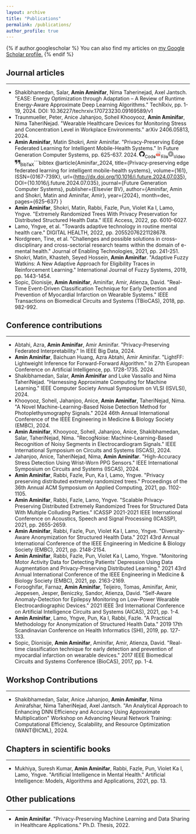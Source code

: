 ```yaml
---
layout: archive
title: "Publications"
permalink: /publications/
author_profile: true
---
```


{% if author.googlescholar %}
  You can also find my articles on <u><a href="{{author.googlescholar}}">my Google Scholar profile</a>.</u>
{% endif %}

## Journal articles
***
* Shakibhamedan, Salar, <b>Amin Aminifar</b>, Nima Taherinejad, Axel Jantsch. "EASE: Energy Optimization through Adaptation – A Review of Runtime Energy-Aware Approximate Deep Learning Algorithms." TechRxiv, pp. 1-19, 2024. DOI: 10.36227/techrxiv.170723230.09169589/v1
* Traunmueller, Peter, Anice Jahanjoo, Soheil Khooyooz, <b>Amin Aminifar</b>, Nima TaheriNejad. "Wearable Healthcare Devices for Monitoring Stress and Concentration Level in Workplace Environments." arXiv 2406.05813, 2024.
* <b>Amin Aminifar</b>, Matin Shokri, Amir Aminifar. "Privacy-Preserving Edge Federated Learning for Intelligent Mobile-Health Systems." In Future Generation Computer Systems, pp. 625-637. 2024. <a href="https://github.com/shokri-matin/Fed-eGlass"><img src="https://github.com/AminAminifar/info/blob/master/files/icons/github-icon.png?raw=true" width="15" height="15"><sub>Code</sub></a><a href="https://www.sciencedirect.com/science/article/pii/S0167739X24003972?via%3Dihub"><img src="https://github.com/AminAminifar/info/blob/master/files/icons/pdf-icon.png?raw=true" width="15" height="15"><sub>File</sub></a><a href="https://www.youtube.com/watch?v=goe1k5rvxnc"><img src="https://github.com/AminAminifar/info/blob/master/files/icons/video-icon.png?raw=true" width="15" height="15"><sub>Video</sub></a><a href="XYZ"><img src="https://github.com/AminAminifar/info/blob/master/files/icons/quote-icon.png?raw=true" width="15" height="15"><sub>BibTeX</sub></a>```bibtex
@article{Aminifar_2024,
   title={Privacy-preserving edge federated learning for intelligent mobile-health systems},
   volume={161},
   ISSN={0167-739X},
   url={http://dx.doi.org/10.1016/j.future.2024.07.035},
   DOI={10.1016/j.future.2024.07.035},
   journal={Future Generation Computer Systems},
   publisher={Elsevier BV},
   author={Aminifar, Amin and Shokri, Matin and Aminifar, Amir},
   year={2024},
   month=dec, pages={625–637} }
* <b>Amin Aminifar</b>, Shokri, Matin, Rabbi, Fazle, Pun, Violet Ka I, Lamo, Yngve. "Extremely Randomized Trees With Privacy Preservation for Distributed Structured Health Data." IEEE Access, 2022, pp. 6010-6027.
* Lamo, Yngve, et al. "Towards adaptive technology in routine mental health care." DIGITAL HEALTH, 2022, pp. 20552076221128678.
* Nordgreen, Tine, et al. "Challenges and possible solutions in cross-disciplinary and cross-sectorial research teams within the domain of e-mental health." Journal of Enabling Technologies, 2021, pp. 241-251.
* Shokri, Matin, Khasteh, Seyed Hossein, <b>Amin Aminifar</b>. "Adaptive Fuzzy Watkins: A New Adaptive Approach for Eligibility Traces in Reinforcement Learning." International Journal of Fuzzy Systems, 2019, pp. 1443-1454.
* Sopic, Dionisije, <b>Amin Aminifar</b>, Aminifar, Amir, Atienza, David. "Real-Time Event-Driven Classification Technique for Early Detection and Prevention of Myocardial Infarction on Wearable Systems." IEEE Transactions on Biomedical Circuits and Systems (TBioCAS), 2018, pp. 982-992.


## Conference contributions
***
* Abtahi, Azra, <b>Amin Aminifar</b>, Amir Aminifar. "Privacy-Preserving Federated Interpretability." In IEEE Big Data, 2024.
* <b>Amin Aminifar</b>, Baichuan Huang, Azra Abtahi, Amir Aminifar. "LightFF: Lightweight Inference for Forward-Forward Algorithm." In 27th European Conference on Artificial Intelligence, pp. 1728-1735. 2024.
* Shakibhamedan, Salar, <b>Amin Aminifar</b> and Luke Vassallo and Nima TaheriNejad. "Harnessing Approximate Computing for Machine Learning." IEEE Computer Society Annual Symposium on VLSI (ISVLSI), 2024.
* Khooyooz, Soheil, Jahanjoo, Anice, <b>Amin Aminifar</b>, TaheriNejad, Nima. "A Novel Machine-Learning-Based Noise Detection Method for Photoplethysmography Signals." 2024 46th Annual International Conference of the IEEE Engineering in Medicine & Biology Society (EMBC), 2024.
* <b>Amin Aminifar</b>, Khooyooz, Soheil, Jahanjoo, Anice, Shakibhamedan, Salar, TaheriNejad, Nima. "RecogNoise: Machine-Learning-Based Recognition of Noisy Segments in Electrocardiogram Signals." IEEE International Symposium on Circuits and Systems (ISCAS), 2024.
* Jahanjoo, Anice, TaheriNejad, Nima, <b>Amin Aminifar</b>. "High-Accuracy Stress Detection Using Wrist-Worn PPG Sensors." IEEE International Symposium on Circuits and Systems (ISCAS), 2024.
* <b>Amin Aminifar</b>, Rabbi, Fazle, Pun, Ka I, Lamo, Yngve. "Privacy preserving distributed extremely randomized trees." Proceedings of the 36th Annual ACM Symposium on Applied Computing, 2021, pp. 1102-1105.
* <b>Amin Aminifar</b>, Rabbi, Fazle, Lamo, Yngve. "Scalable Privacy-Preserving Distributed Extremely Randomized Trees for Structured Data With Multiple Colluding Parties." ICASSP 2021-2021 IEEE International Conference on Acoustics, Speech and Signal Processing (ICASSP), 2021, pp. 2655-2659.
* <b>Amin Aminifar</b>, Rabbi, Fazle, Pun, Violet Ka I, Lamo, Yngve. "Diversity-Aware Anonymization for Structured Health Data." 2021 43rd Annual International Conference of the IEEE Engineering in Medicine & Biology Society (EMBC), 2021, pp. 2148-2154.
* <b>Amin Aminifar</b>, Rabbi, Fazle, Pun, Violet Ka I, Lamo, Yngve. "Monitoring Motor Activity Data for Detecting Patients’ Depression Using Data Augmentation and Privacy-Preserving Distributed Learning." 2021 43rd Annual International Conference of the IEEE Engineering in Medicine & Biology Society (EMBC), 2021, pp. 2163-2169.
* Forooghifar, Farnaz, <b>Amin Aminifar</b>, Teijeiro, Tomas, Aminifar, Amir, Jeppesen, Jesper, Beniczky, Sandor, Atienza, David. "Self-Aware Anomaly-Detection for Epilepsy Monitoring on Low-Power Wearable Electrocardiographic Devices." 2021 IEEE 3rd International Conference on Artificial Intelligence Circuits and Systems (AICAS), 2021, pp. 1-4.
* <b>Amin Aminifar</b>, Lamo, Yngve, Pun, Ka I, Rabbi, Fazle. "A Practical Methodology for Anonymization of Structured Health Data." 2019 17th Scandinavian Conference on Health Informatics (SHI), 2019, pp. 127-133.
* Sopic, Dionisije, <b>Amin Aminifar</b>, Aminifar, Amir, Atienza, David. "Real-time classification technique for early detection and prevention of myocardial infarction on wearable devices." 2017 IEEE Biomedical Circuits and Systems Conference (BioCAS), 2017, pp. 1-4.

## Workshop Contributions
***
* Shakibhamedan, Salar, Anice Jahanjoo, <b>Amin Aminifar</b>, Nima Amirafshar, Nima TaheriNejad, Axel Jantsch. "An Analytical Approach to Enhancing DNN Efficiency and Accuracy Using Approximate Multiplication" Workshop on Advancing Neural Network Training: Computational Efficiency, Scalability, and Resource Optimization (WANT@ICML), 2024.

## Chapters in scientific books
***
* Mukhiya, Suresh Kumar, <b>Amin Aminifar</b>, Rabbi, Fazle, Pun, Violet Ka I, Lamo, Yngve. "Artificial Intelligence in Mental Health." Artificial Intelligence: Models, Algorithms and Applications, 2021, pp. 13.

## Other publications
***
* <b>Amin Aminifar</b>. "Privacy-Preserving Machine Learning and Data Sharing in Healthcare Applications." Ph.D. Thesis, 2022.


<!--
* Shakibhamedan, Salar, <b>Amin Aminifar</b>, Nima Taherinejad, Axel Jantsch. "EASE: Energy Optimization through Adaptation – A Review of Runtime Energy-Aware Approximate Deep Learning Algorithms." TechRxiv, pp. 1-19, 2024. DOI: 10.36227/techrxiv.170723230.09169589/v1
* Traunmueller, Peter, Anice Jahanjoo, Soheil Khooyooz, <b>Amin Aminifar</b>, Nima TaheriNejad. "Wearable Healthcare Devices for Monitoring Stress and Concentration Level in Workplace Environments." arXiv 2406.05813, 2024.
* Abtahi, Azra, <b>Amin Aminifar</b>, Amir Aminifar. "Privacy-Preserving Federated Interpretability." In IEEE Big Data, 2024.
* <b>Amin Aminifar</b>, Matin Shokri, Amir Aminifar. "Privacy-Preserving Edge Federated Learning for Intelligent Mobile-Health Systems." In Future Generation Computer Systems, pp. 625-637. 2024. <a href="https://github.com/shokri-matin/Fed-eGlass"><img src="https://github.com/AminAminifar/info/blob/master/files/icons/github-icon.png?raw=true" width="15" height="15"><sub>Code</sub></a> 
* <b>Amin Aminifar</b>, Baichuan Huang, Azra Abtahi, Amir Aminifar. "LightFF: Lightweight Inference for Forward-Forward Algorithm." In 27th European Conference on Artificial Intelligence, pp. 1728-1735. 2024.
* Shakibhamedan, Salar, Anice Jahanjoo, <b>Amin Aminifar</b>, Nima Amirafshar, Nima TaheriNejad, Axel Jantsch. "An Analytical Approach to Enhancing DNN Efficiency and Accuracy Using Approximate Multiplication" Workshop on Advancing Neural Network Training: Computational Efficiency, Scalability, and Resource Optimization (WANT@ICML), 2024.
* Shakibhamedan, Salar, <b>Amin Aminifar</b> and Luke Vassallo and Nima TaheriNejad. "Harnessing Approximate Computing for Machine Learning." IEEE Computer Society Annual Symposium on VLSI (ISVLSI), 2024.
* Khooyooz, Soheil, Jahanjoo, Anice, <b>Amin Aminifar</b>, TaheriNejad, Nima. "A Novel Machine-Learning-Based Noise Detection Method for Photoplethysmography Signals." 2024 46th Annual International Conference of the IEEE Engineering in Medicine & Biology Society (EMBC), 2024.
* <b>Amin Aminifar</b>, Khooyooz, Soheil, Jahanjoo, Anice, Shakibhamedan, Salar, TaheriNejad, Nima. "RecogNoise: Machine-Learning-Based Recognition of Noisy Segments in Electrocardiogram Signals." IEEE International Symposium on Circuits and Systems (ISCAS), 2024.
* Jahanjoo, Anice, TaheriNejad, Nima, <b>Amin Aminifar</b>. "High-Accuracy Stress Detection Using Wrist-Worn PPG Sensors." IEEE International Symposium on Circuits and Systems (ISCAS), 2024.
* <b>Amin Aminifar</b>, Shokri, Matin, Rabbi, Fazle, Pun, Violet Ka I, Lamo, Yngve. "Extremely Randomized Trees With Privacy Preservation for Distributed Structured Health Data." IEEE Access, 2022, pp. 6010-6027.
* <b>Amin Aminifar</b>. "Privacy-Preserving Machine Learning and Data Sharing in Healthcare Applications." Ph.D. Thesis, 2022.
* Lamo, Yngve, et al. "Towards adaptive technology in routine mental health care." DIGITAL HEALTH, 2022, pp. 20552076221128678.
* <b>Amin Aminifar</b>, Rabbi, Fazle, Pun, Ka I, Lamo, Yngve. "Privacy preserving distributed extremely randomized trees." Proceedings of the 36th Annual ACM Symposium on Applied Computing, 2021, pp. 1102-1105.
* <b>Amin Aminifar</b>, Rabbi, Fazle, Lamo, Yngve. "Scalable Privacy-Preserving Distributed Extremely Randomized Trees for Structured Data With Multiple Colluding Parties." ICASSP 2021-2021 IEEE International Conference on Acoustics, Speech and Signal Processing (ICASSP), 2021, pp. 2655-2659.
* Mukhiya, Suresh Kumar, <b>Amin Aminifar</b>, Rabbi, Fazle, Pun, Violet Ka I, Lamo, Yngve. "Artificial Intelligence in Mental Health." Artificial Intelligence: Models, Algorithms and Applications, 2021, pp. 13.
* Nordgreen, Tine, et al. "Challenges and possible solutions in cross-disciplinary and cross-sectorial research teams within the domain of e-mental health." Journal of Enabling Technologies, 2021, pp. 241-251.
* <b>Amin Aminifar</b>, Rabbi, Fazle, Pun, Violet Ka I, Lamo, Yngve. "Diversity-Aware Anonymization for Structured Health Data." 2021 43rd Annual International Conference of the IEEE Engineering in Medicine & Biology Society (EMBC), 2021, pp. 2148-2154.
* <b>Amin Aminifar</b>, Rabbi, Fazle, Pun, Violet Ka I, Lamo, Yngve. "Monitoring Motor Activity Data for Detecting Patients’ Depression Using Data Augmentation and Privacy-Preserving Distributed Learning." 2021 43rd Annual International Conference of the IEEE Engineering in Medicine & Biology Society (EMBC), 2021, pp. 2163-2169.
* Forooghifar, Farnaz, <b>Amin Aminifar</b>, Teijeiro, Tomas, Aminifar, Amir, Jeppesen, Jesper, Beniczky, Sandor, Atienza, David. "Self-Aware Anomaly-Detection for Epilepsy Monitoring on Low-Power Wearable Electrocardiographic Devices." 2021 IEEE 3rd International Conference on Artificial Intelligence Circuits and Systems (AICAS), 2021, pp. 1-4.
* Shokri, Matin, Khasteh, Seyed Hossein, <b>Amin Aminifar</b>. "Adaptive Fuzzy Watkins: A New Adaptive Approach for Eligibility Traces in Reinforcement Learning." International Journal of Fuzzy Systems, 2019, pp. 1443-1454.
* <b>Amin Aminifar</b>, Lamo, Yngve, Pun, Ka I, Rabbi, Fazle. "A Practical Methodology for Anonymization of Structured Health Data." 2019 17th Scandinavian Conference on Health Informatics (SHI), 2019, pp. 127-133.
* Sopic, Dionisije, <b>Amin Aminifar</b>, Aminifar, Amir, Atienza, David. "Real-Time Event-Driven Classification Technique for Early Detection and Prevention of Myocardial Infarction on Wearable Systems." IEEE Transactions on Biomedical Circuits and Systems (TBioCAS), 2018, pp. 982-992.
* Sopic, Dionisije, <b>Amin Aminifar</b>, Aminifar, Amir, Atienza, David. "Real-time classification technique for early detection and prevention of myocardial infarction on wearable devices." 2017 IEEE Biomedical Circuits and Systems Conference (BioCAS), 2017, pp. 1-4.
-->
<!--[![GitHub](https://cdn-icons-png.flaticon.com/512/25/25231.png)](https://github.com/shokri-matin/Fed-eGlass)-->

